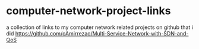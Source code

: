 # computer-network-project-links
a collection of links to my computer network related projects on github that i did
https://github.com/oAmirrezao/Multi-Service-Network-with-SDN-and-QoS

